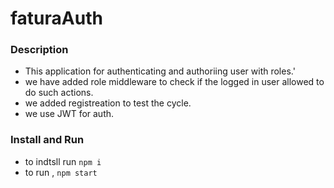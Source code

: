 # faturaAuth

### Description

 - This application for authenticating and authoriing user with roles.'
 - we have added role middleware to check if the logged in user allowed to do such actions.
 - we added registreation to test the cycle.
 - we use JWT for auth.

### Install and Run

 - to indtsll run `npm i`
 - to run , `npm start`


